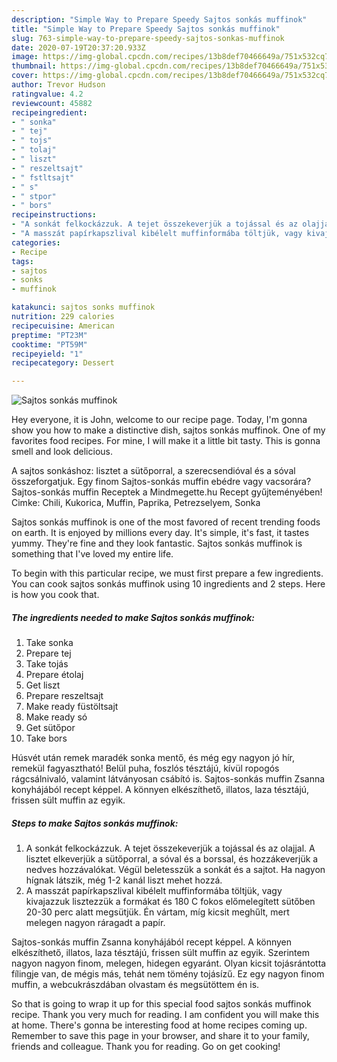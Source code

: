 ```yaml
---
description: "Simple Way to Prepare Speedy Sajtos sonkás muffinok"
title: "Simple Way to Prepare Speedy Sajtos sonkás muffinok"
slug: 763-simple-way-to-prepare-speedy-sajtos-sonkas-muffinok
date: 2020-07-19T20:37:20.933Z
image: https://img-global.cpcdn.com/recipes/13b8def70466649a/751x532cq70/sajtos-sonkas-muffinok-recept-foto.jpg
thumbnail: https://img-global.cpcdn.com/recipes/13b8def70466649a/751x532cq70/sajtos-sonkas-muffinok-recept-foto.jpg
cover: https://img-global.cpcdn.com/recipes/13b8def70466649a/751x532cq70/sajtos-sonkas-muffinok-recept-foto.jpg
author: Trevor Hudson
ratingvalue: 4.2
reviewcount: 45882
recipeingredient:
- " sonka"
- " tej"
- " tojs"
- " tolaj"
- " liszt"
- " reszeltsajt"
- " fstltsajt"
- " s"
- " stpor"
- " bors"
recipeinstructions:
- "A sonkát felkockázzuk. A tejet összekeverjük a tojással és az olajjal. A lisztet elkeverjük a sütőporral, a sóval és a borssal, és hozzákeverjük a nedves hozzávalókat. Végül beletesszük a sonkát és a sajtot. Ha nagyon hígnak látszik, még 1-2 kanál liszt mehet hozzá."
- "A masszát papírkapszlival kibélelt muffinformába töltjük, vagy kivajazzuk lisztezzük a formákat és 180 C fokos előmelegített sütőben 20-30 perc alatt megsütjük. Én vártam, míg kicsit meghűlt, mert melegen nagyon ráragadt a papír."
categories:
- Recipe
tags:
- sajtos
- sonks
- muffinok

katakunci: sajtos sonks muffinok 
nutrition: 229 calories
recipecuisine: American
preptime: "PT23M"
cooktime: "PT59M"
recipeyield: "1"
recipecategory: Dessert

---
```



![Sajtos sonkás muffinok](https://img-global.cpcdn.com/recipes/13b8def70466649a/751x532cq70/sajtos-sonkas-muffinok-recept-foto.jpg)

Hey everyone, it is John, welcome to our recipe page. Today, I'm gonna show you how to make a distinctive dish, sajtos sonkás muffinok. One of my favorites food recipes. For mine, I will make it a little bit tasty. This is gonna smell and look delicious.

A sajtos sonkáshoz: lisztet a sütőporral, a szerecsendióval és a sóval összeforgatjuk. Egy finom Sajtos-sonkás muffin ebédre vagy vacsorára? Sajtos-sonkás muffin Receptek a Mindmegette.hu Recept gyűjteményében! Cimke: Chili, Kukorica, Muffin, Paprika, Petrezselyem, Sonka

Sajtos sonkás muffinok is one of the most favored of recent trending foods on earth. It is enjoyed by millions every day. It's simple, it's fast, it tastes yummy. They're fine and they look fantastic. Sajtos sonkás muffinok is something that I've loved my entire life.


To begin with this particular recipe, we must first prepare a few ingredients. You can cook sajtos sonkás muffinok using 10 ingredients and 2 steps. Here is how you cook that.

<!--inarticleads1-->

##### The ingredients needed to make Sajtos sonkás muffinok:

1. Take  sonka
1. Prepare  tej
1. Take  tojás
1. Prepare  étolaj
1. Get  liszt
1. Prepare  reszeltsajt
1. Make ready  füstöltsajt
1. Make ready  só
1. Get  sütőpor
1. Take  bors


Húsvét után remek maradék sonka mentő, és még egy nagyon jó hír, remekül fagyasztható! Belül puha, foszlós tésztájú, kívül ropogós rágcsálnivaló, valamint látványosan csábító is. Sajtos-sonkás muffin Zsanna konyhájából recept képpel. A könnyen elkészíthető, illatos, laza tésztájú, frissen sült muffin az egyik. 

<!--inarticleads2-->

##### Steps to make Sajtos sonkás muffinok:

1. A sonkát felkockázzuk. A tejet összekeverjük a tojással és az olajjal. A lisztet elkeverjük a sütőporral, a sóval és a borssal, és hozzákeverjük a nedves hozzávalókat. Végül beletesszük a sonkát és a sajtot. Ha nagyon hígnak látszik, még 1-2 kanál liszt mehet hozzá.
1. A masszát papírkapszlival kibélelt muffinformába töltjük, vagy kivajazzuk lisztezzük a formákat és 180 C fokos előmelegített sütőben 20-30 perc alatt megsütjük. Én vártam, míg kicsit meghűlt, mert melegen nagyon ráragadt a papír.


Sajtos-sonkás muffin Zsanna konyhájából recept képpel. A könnyen elkészíthető, illatos, laza tésztájú, frissen sült muffin az egyik. Szerintem nagyon nagyon finom, melegen, hidegen egyaránt. Olyan kicsit tojásrántotta fílingje van, de mégis más, tehát nem tömény tojásízű. Ez egy nagyon finom muffin, a webcukrászdában olvastam és megsütöttem én is. 

So that is going to wrap it up for this special food sajtos sonkás muffinok recipe. Thank you very much for reading. I am confident you will make this at home. There's gonna be interesting food at home recipes coming up. Remember to save this page in your browser, and share it to your family, friends and colleague. Thank you for reading. Go on get cooking!
